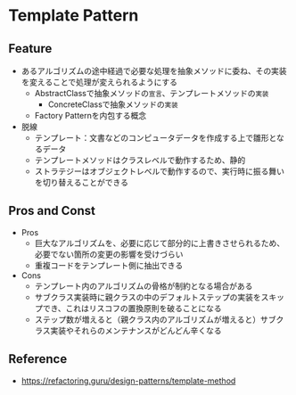 # Template Pattern
## Feature
- あるアルゴリズムの途中経過で必要な処理を抽象メソッドに委ね、その実装を変えることで処理が変えられるようにする
    - AbstractClassで抽象メソッドの`宣言`、テンプレートメソッドの`実装`
        - ConcreteClassで抽象メソッドの`実装`
    - Factory Patternを内包する概念
- 脱線
    - テンプレート：文書などのコンピュータデータを作成する上で雛形となるデータ
    - テンプレートメソッドはクラスレベルで動作するため、静的
    - ストラテジーはオブジェクトレベルで動作するので、実行時に振る舞いを切り替えることができる

## Pros and Const
- Pros
    - 巨大なアルゴリズムを、必要に応じて部分的に上書きさせられるため、必要でない箇所の変更の影響を受けづらい
    - 重複コードをテンプレート側に抽出できる
- Cons
    - テンプレート内のアルゴリズムの骨格が制約となる場合がある
    - サブクラス実装時に親クラスの中のデフォルトステップの実装をスキップでき、これはリスコフの置換原則を破ることになる
    - ステップ数が増えると（親クラス内のアルゴリズムが増えると）サブクラス実装やそれらのメンテナンスがどんどん辛くなる

## Reference
- https://refactoring.guru/design-patterns/template-method
